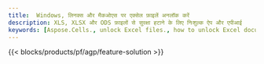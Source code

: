 ```yaml
---
title:  Windows, लिनक्स और मैकओएस पर एक्सेल फ़ाइलें अनलॉक करें
description: XLS, XLSX और ODS फ़ाइलों से सुरक्षा हटाने के लिए निःशुल्क ऐप और एपीआई
keywords: [Aspose.Cells., unlock Excel files., how to unlock Excel document., unprotect Excel files., remove protection from Excel files., decrypt Excel Files]
---
```

{{< blocks/products/pf/agp/feature-solution >}} 

